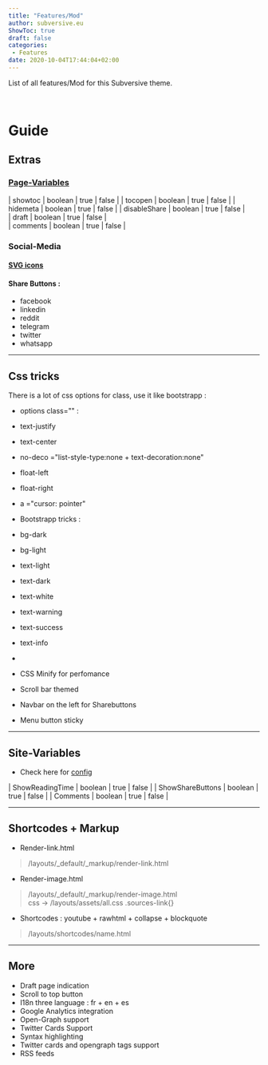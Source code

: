 ```yaml
---
title: "Features/Mod"
author: subversive.eu
ShowToc: true
draft: false
categories:
 - Features
date: 2020-10-04T17:44:04+02:00
---
```


List of all features/Mod for this Subversive theme.
<!--more-->​

# Guide

## Extras

### [Page-Variables](https://subversive-eu.github.io/hugo-subversive/posts/install/#page-variables)

| showtoc | boolean | true \| false |
| tocopen | boolean | true \| false |
| hidemeta | boolean | true \| false |
| disableShare | boolean | true \| false |  
| draft | boolean | true \| false |  
| comments | boolean | true \| false |  

### Social-Media

#### [SVG icons](https://subversive-eu.github.io/hugo-subversive/posts/utilisation/)

#### Share Buttons :

* facebook 
* linkedin
* reddit
* telegram
* twitter
* whatsapp

---

## Css tricks

There is a lot of css options for class, use it like bootstrapp :

* options class="" :  
 * text-justify  
 * text-center  
 * no-deco ="list-style-type:none + text-decoration:none"  
 * float-left  
 * float-right  
 *  a ="cursor: pointer"  
 * Bootstrapp tricks :  
  * bg-dark  
  * bg-light  
  * text-light  
  * text-dark  
  * text-white  
  * text-warning  
  * text-success  
  * text-info  

* 
* CSS Minify for perfomance
* Scroll bar themed
* Navbar on the left for Sharebuttons
* Menu button sticky

---

## Site-Variables

* Check here for [config](https://subversive-eu.github.io/hugo-subversive/posts/install/#configyml)

| ShowReadingTime | boolean | true \| false |
| ShowShareButtons | boolean | true \| false |
| Comments | boolean | true \| false |

---

## Shortcodes + Markup

* Render-link.html
> /layouts/_default/_markup/render-link.html

* Render-image.html
> /layouts/_default/_markup/render-image.html  
> css -> /layouts/assets/all.css  .sources-link{}

* Shortcodes : youtube + rawhtml + collapse + blockquote 
> /layouts/shortcodes/name.html

---

## More

* Draft page indication
* Scroll to top button
* I18n three language : fr + en + es
* Google Analytics integration
* Open-Graph support
* Twitter Cards Support
* Syntax highlighting
* Twitter cards and opengraph tags support
* RSS feeds